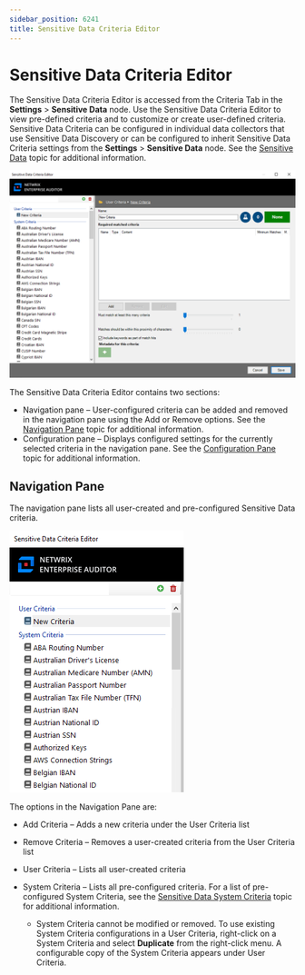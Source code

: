 ```yaml
---
sidebar_position: 6241
title: Sensitive Data Criteria Editor
---
```


# Sensitive Data Criteria Editor

The Sensitive Data Criteria Editor is accessed from the Criteria Tab in the **Settings** > **Sensitive Data** node. Use the Sensitive Data Criteria Editor to view pre-defined criteria and to customize or create user-defined criteria. Sensitive Data Criteria can be configured in individual data collectors that use Sensitive Data Discovery or can be configured to inherit Sensitive Data Criteria settings from the **Settings** > **Sensitive Data** node. See the [Sensitive Data](../../Admin/Settings/SensitiveData/Overview "Sensitive Data") topic for additional information.

![Sensitive Data Criteria Editor](../../../../../../static/images/AccessAnalyzer_12.0/Content/Resources/Images/EnterpriseAuditor/SensitiveDataDiscovery/SensitivDataCriteriaEditor.png "Sensitive Data Criteria Editor")

The Sensitive Data Criteria Editor contains two sections:

* Navigation pane – User-configured criteria can be added and removed in the navigation pane using the Add or Remove options. See the [Navigation Pane](#NavigationPane "Navigation Pane") topic for additional information.
* Configuration pane – Displays configured settings for the currently selected criteria in the navigation pane. See the [Configuration Pane](Configuration "Configuration Pane") topic for additional information.

## Navigation Pane

The navigation pane lists all user-created and pre-configured Sensitive Data criteria.

![Navigation Pane](../../../../../../static/images/AccessAnalyzer_12.0/Content/Resources/Images/EnterpriseAuditor/SensitiveDataDiscovery/NavigationPane.png "Navigation Pane")

The options in the Navigation Pane are:

* Add Criteria – Adds a new criteria under the User Criteria list
* Remove Criteria – Removes a user-created criteria from the User Criteria list
* User Criteria – Lists all user-created criteria
* System Criteria – Lists all pre-configured criteria. For a list of pre-configured System Criteria, see the [Sensitive Data System Criteria](../SystemCriteria "Sensitive Data System Criteria") topic for additional information.

  * System Criteria cannot be modified or removed. To use existing System Criteria configurations in a User Criteria, right-click on a System Criteria and select **Duplicate** from the right-click menu. A configurable copy of the System Criteria appears under User Criteria.